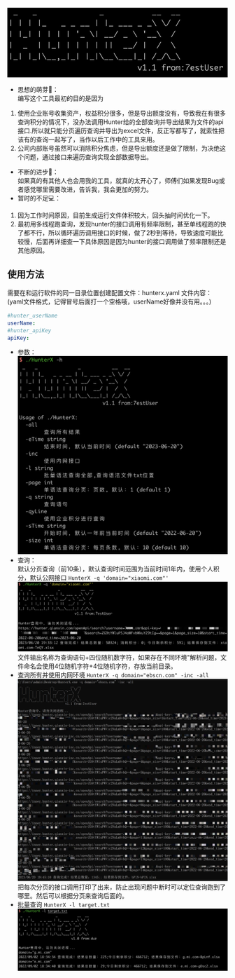   
![](./img/logo.png)
- 思想的萌芽🌱：  
编写这个工具最初的目的是因为   
1. 使用企业账号收集资产，权益积分很多，但是导出额度没有，导致我在有很多查询积分的情况下，没办法调用Hunter给的全部查询并导出结果为文件的api接口.所以就只能分页遍历查询并导出为excel文件，反正写都写了，就索性把该有的查询一起写了，当作以后工作中的工具来用。  
2. 公司内部账号虽然可以消除积分焦虑，但是导出额度还是做了限制，为决绝这个问题，通过接口来遍历查询实现全部数据导出。
- 不断的进步💪：  
如果真的有其他人也会用我的工具，就真的太开心了，师傅们如果发现Bug或者感觉哪里需要改进，告诉我，我会更加的努力。
- 暂时的不足💻：  
1. 因为工作时间原因，目前生成运行文件体积较大，回头抽时间优化一下。
2. 最初用多线程跑查询，发现hunter的接口调用有频率限制，甚至单线程跑的快了都不行，所以循环遍历调用接口的时候，做了2秒到等待，导致速度可能比较慢，后面再详细查一下具体原因是因为hunter的接口调用做了频率限制还是其他原因。
## 使用方法
需要在和运行软件的同一目录位置创建配置文件：hunterx.yaml
文件内容：(yaml文件格式，记得冒号后面打一个空格哦，userName好像并没有用。。。)
```yaml
#hunter_userName
userName: 
#hunter_apiKey
apiKey: 
```
- 参数：
![](./img/-h.png)
- 查询：  
默认分页查询（前10条），默认查询时间范围为当前时间1年内，使用个人积分，默认公网接口
`HunterX -q 'domain="xiaomi.com"'`  
![](./img/-q.png)  
文件输出名称为查询语句+四位随机数字符，如果存在不同环境"解析问题，文件命名会使用4位随机字符+4位随机字符，存放当前目录。
- 查询所有并使用内网环境
`HunterX -q domain="ebscn.com" -inc -all`  
![](./img/-inc.png)  
把每次分页的接口调用打印了出来，防止出现问题中断时可以定位查询跑到了哪里。然后可以根据分页来查询后面的。  
- 批量查询
`HunterX -l target.txt`  
![](./img/-l.png)